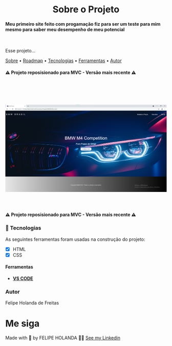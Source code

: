<h1 align="center">Sobre o Projeto</h1>

<h4>Meu primeiro site feito com progamação fiz para ser um teste para mim mesmo para saber meu desempenho de meu potencial</h4>


<br>

<p aling="center">Esse projeto...</p>
<a href="#sobre">Sobre</a> •
<a href="#Roadmap">Roadmap</a> •
<a href="#Tecnologias">Tecnologias</a> •
<a href="#Ferramentas">Ferramentas</a> •
<a href="#Autor">Autor</a>

<br>
<h4 aling="center">
   ⚠ Projeto reposisionado para MVC - Versão mais recente ⚠
  </h4>
  <br>
  <br>

<h1 aling="center">
   <img alt="Readme" title="Readme" src="Back.png" />
</h1>

<br>

<h4 aling="center">
   ⚠ Projeto reposisionado para MVC - Versão mais recente ⚠
  </h4>

  ### 🚀 Tecnologias

  As seguintes ferramentas foram usadas na construção do projeto:

  - [x] HTML
  - [x] CSS

  #### Ferramentas

  - [**VS CODE**](https://code.visualstudio.com/)

  ### Autor
  
   Felipe Holanda de Freitas


  # Me siga

  Made with 💜 by FELIPE HOLANDA 👋🏻 [See my Linkedin](https://www.linkedin.com/in/felipe-holanda-de-freitas-3a91281a2/)
